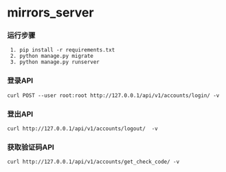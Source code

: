 # mirrors_server

### 运行步骤
```
 1. pip install -r requirements.txt
 2. python manage.py migrate
 3. python manage.py runserver
```

### 登录API
```
curl POST --user root:root http://127.0.0.1/api/v1/accounts/login/ -v
```

### 登出API
```
curl http://127.0.0.1/api/v1/accounts/logout/  -v
```

### 获取验证码API
```
curl http://127.0.0.1/api/v1/accounts/get_check_code/ -v
```
